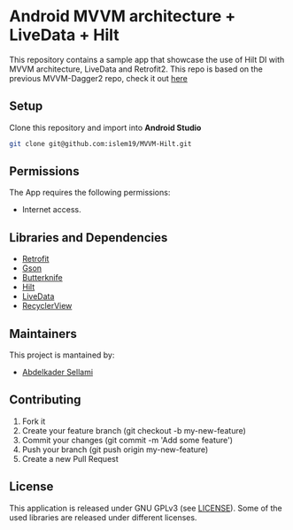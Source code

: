 # Android MVVM architecture + LiveData + Hilt 

This repository contains a sample app that showcase the use of Hilt DI with MVVM architecture, LiveData and Retrofit2.
This repo is based on the previous MVVM-Dagger2 repo, check it out [here](https://github.com/islem19/MVVM-Dagger)

## Setup
Clone this repository and import into **Android Studio**
```bash
git clone git@github.com:islem19/MVVM-Hilt.git
```

## Permissions
The App requires the following permissions:
- Internet access.

## Libraries and Dependencies
- [Retrofit](https://square.github.io/retrofit/)
- [Gson](https://github.com/google/gson)
- [Butterknife](https://jakewharton.github.io/butterknife/)
- [Hilt](https://dagger.dev/hilt/)
- [LiveData](https://developer.android.com/topic/libraries/architecture/livedata)
- [RecyclerView](https://developer.android.com/jetpack/androidx/releases/recyclerview)


## Maintainers
This project is mantained by:
* [Abdelkader Sellami](https://github.com/islem19)


## Contributing

1. Fork it
2. Create your feature branch (git checkout -b my-new-feature)
3. Commit your changes (git commit -m 'Add some feature')
4. Push your branch (git push origin my-new-feature)
5. Create a new Pull Request


## License
This application is released under GNU GPLv3 (see [LICENSE](LICENSE)). Some of the used libraries are released under different licenses.
